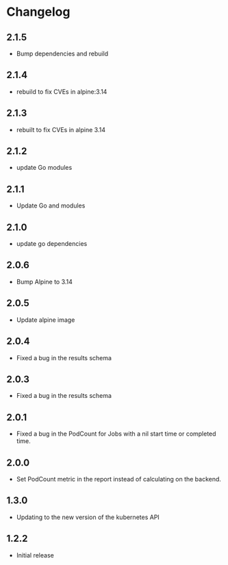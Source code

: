 # Changelog

## 2.1.5
* Bump dependencies and rebuild

## 2.1.4
* rebuild to fix CVEs in alpine:3.14

## 2.1.3
* rebuilt to fix CVEs in alpine 3.14

## 2.1.2
* update Go modules

## 2.1.1
* Update Go and modules

## 2.1.0
* update go dependencies

## 2.0.6
* Bump Alpine to 3.14

## 2.0.5
* Update alpine image

## 2.0.4
* Fixed a bug in the results schema

## 2.0.3

* Fixed a bug in the results schema

## 2.0.1

* Fixed a bug in the PodCount for Jobs with a nil start time or completed time.

## 2.0.0

* Set PodCount metric in the report instead of calculating on the backend.

## 1.3.0

* Updating to the new version of the kubernetes API

## 1.2.2

* Initial release
